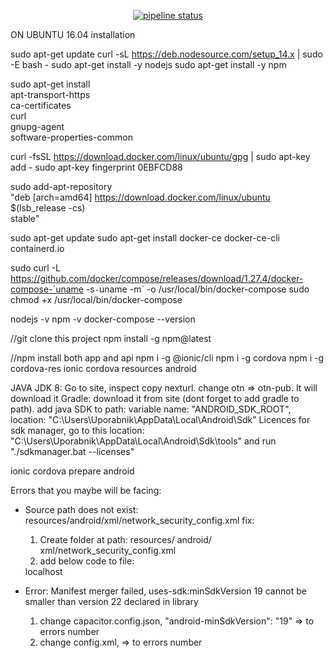 <div style="text-align:center;">

[![pipeline status](https://gitlab.webonize.net/remskarzan/mydoggo/badges/master/pipeline.svg)](https://gitlab.webonize.net/remskarzan/mydoggo/-/commits/master)

</div>

ON UBUNTU 16.04 installation

sudo apt-get update
curl -sL https://deb.nodesource.com/setup_14.x | sudo -E bash -
sudo apt-get install -y nodejs
sudo apt-get install -y npm

sudo apt-get install \
    apt-transport-https \
    ca-certificates \
    curl \
    gnupg-agent \
    software-properties-common

curl -fsSL https://download.docker.com/linux/ubuntu/gpg | sudo apt-key add -
sudo apt-key fingerprint 0EBFCD88

sudo add-apt-repository \
   "deb [arch=amd64] https://download.docker.com/linux/ubuntu \
   $(lsb_release -cs) \
   stable"
   
sudo apt-get update
sudo apt-get install docker-ce docker-ce-cli containerd.io

sudo curl -L https://github.com/docker/compose/releases/download/1.27.4/docker-compose-`uname -s`-`uname -m` -o /usr/local/bin/docker-compose
sudo chmod +x /usr/local/bin/docker-compose


nodejs -v
npm -v
docker-compose --version

//git clone this project
npm install -g npm@latest

//npm install both app and api
npm i -g @ionic/cli
npm i -g cordova
npm i -g cordova-res
ionic cordova resources android


JAVA JDK 8: Go to site, inspect copy nexturl. change otn => otn-pub. It will download it
Gradle: download it from site (dont forget to add gradle to path).
add java SDK to path: variable name: "ANDROID_SDK_ROOT", location: "C:\Users\Uporabnik\AppData\Local\Android\Sdk"
Licences for sdk manager, go to this location: "C:\Users\Uporabnik\AppData\Local\Android\Sdk\tools" and run "./sdkmanager.bat --licenses"

ionic cordova prepare android

Errors that you maybe will be facing:

- Source path does not exist: resources/android/xml/network_security_config.xml
    fix:
    1. Create folder at path: resources/ android/ xml/network_security_config.xml
    2. add below code to file:

    <?xml version="1.0" encoding="utf-8"?>
    <network-security-config>
    <domain-config cleartextTrafficPermitted="true">
        <domain includeSubdomains="true">localhost</domain>
    </domain-config>
    </network-security-config>

- Error: Manifest merger failed, uses-sdk:minSdkVersion 19 cannot be smaller than version 22 declared in library
    1. change capacitor.config.json, "android-minSdkVersion": "19" => to errors number
    2. change config.xml, <preference name="android-minSdkVersion" value="19" /> => to errors number

